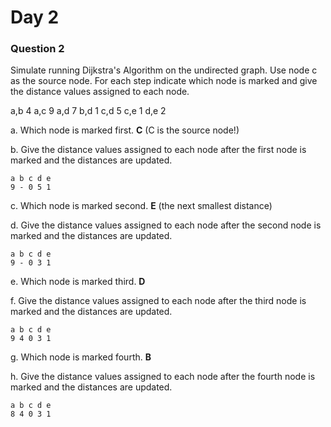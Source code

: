 # Day 2

### Question 2

Simulate running Dijkstra's Algorithm on the undirected graph.
Use node c as the source node.
For each step indicate which node is marked and give the distance
values assigned to each node.


a,b 4
a,c 9
a,d 7
b,d 1
c,d 5
c,e 1
d,e 2


a. Which node is marked first.
**C** (C is the source node!)

b. Give the distance values assigned to each node after the first node
is marked and the distances are updated.
```
a b c d e
9 - 0 5 1
```

c. Which node is marked second.
**E** (the next smallest distance)

d. Give the distance values assigned to each node after the second
node is marked and the distances are updated.
```
a b c d e
9 - 0 3 1
```

e. Which node is marked third.
**D**

f. Give the distance values assigned to each node after the third node
is marked and the distances are updated.
```
a b c d e
9 4 0 3 1
```

g. Which node is marked fourth.
**B**

h. Give the distance values assigned to each node after the fourth node
is marked and the distances are updated.
```
a b c d e
8 4 0 3 1
```
















